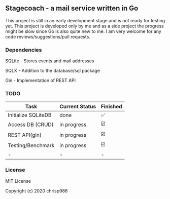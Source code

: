 ## Stagecoach - a mail service written in Go


This project is still in an early development stage and is not ready for testing yet. This project is developed only by me and 
as a side project the progress might be slow since Go is also quite new to me. I am very welcome for any code reviews/suggestions/pull requests. 



### Dependencies

SQLite - Stores events and mail addresses

SQLX - Addition to the database/sql package

Gin - Implementation of REST API



### TODO

| Task           | Current Status | Finished | 
|----------------|----------------|-----------|
| Initialize SQLiteDB | done | :white_check_mark:
| Access DB (CRUD)   | in progress | :ballot_box_with_check:
| REST API(gin)   | in progress | :ballot_box_with_check:
| Testing/Benchmark  | in progress | :ballot_box_with_check:
| -  | - | -




### License 

MIT License

Copyright (c) 2020 chrisp986
